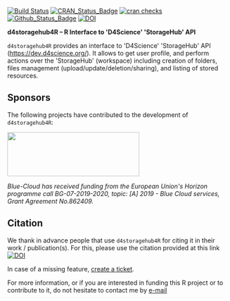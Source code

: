 [![Build Status](https://github.com/eblondel/d4storagehub4R/actions/workflows/r-cmd-check.yml/badge.svg?branch=master)](https://github.com/eblondel/d4storagehub4R/actions/workflows/r-cmd-check.yml)
[![CRAN_Status_Badge](http://www.r-pkg.org/badges/version/d4storagehub4R)](https://cran.r-project.org/package=d4storagehub4R)
[![cran checks](https://badges.cranchecks.info/worst/d4storagehub4R.svg)](https://cran.r-project.org/web/checks/check_results_d4storagehub4R.html)
[![Github_Status_Badge](https://img.shields.io/badge/Github-0.4--4-blue.svg)](https://github.com/eblondel/d4storagehub4R)
[![DOI](https://zenodo.org/badge/DOI/10.5281/zenodo.5496998.svg)](https://doi.org/10.5281/zenodo.5496998)

**d4storagehub4R – R Interface to 'D4Science' 'StorageHub' API**

`d4storagehub4R` provides an interface to 'D4Science' 'StorageHub' API (<https://dev.d4science.org/>). It allows to get user profile, and perform actions over the 'StorageHub' (workspace) including creation of folders, files management (upload/update/deletion/sharing), and listing of stored resources.

## Sponsors

The following projects have contributed to the development of ``d4storagehub4R``:

<a href="https://blue-cloud.org/"><img height=100 width=300 src="https://www.trust-itservices.com/sites/default/files/styles/portfolio-thumbnail/public/portfolio/logo.png?itok=dinMLJCY"/></a>

_Blue-Cloud has received funding from the European Union's Horizon programme call BG-07-2019-2020, topic: [A] 2019 - Blue Cloud services, Grant Agreement No.862409._

## Citation

We thank in advance people that use ``d4storagehub4R`` for citing it in their work / publication(s). For this, please use the citation provided at this link [![DOI](https://zenodo.org/badge/DOI/10.5281/zenodo.5496998.svg)](https://doi.org/10.5281/zenodo.5496998)

In case of a missing feature, [create a ticket](https://github.com/eblondel/d4storagehub4R/issues/new).

For more information, or if you are interested in funding this R project or to contribute to it, do not hesitate to contact me by [e-mail](mailto:emmanuel.blondel1@gmail.com)

